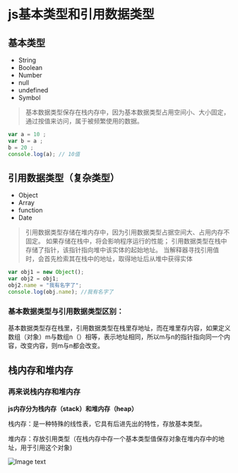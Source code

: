 # js基本类型和引用数据类型

## 基本类型
* String
* Boolean
* Number
* null
* undefined
* Symbol 

>基本数据类型保存在栈内存中，因为基本数据类型占用空间小、大小固定，通过按值来访问，属于被频繁使用的数据。
>
>

```js
var a = 10 ;
var b = a ;
b = 20 ;
console.log(a); // 10值
```


## 引用数据类型（复杂类型）
* Object
* Array 
* function
* Date


>引用数据类型存储在堆内存中，因为引用数据类型占据空间大、占用内存不固定。 如果存储在栈中，将会影响程序运行的性能； 引用数据类型在栈中存储了指针，该指针指向堆中该实体的起始地址。 当解释器寻找引用值时，会首先检索其在栈中的地址，取得地址后从堆中获得实体
>
>
```js
var obj1 = new Object();
var obj2 = obj1;
obj2.name = "我有名字了";
console.log(obj.name); //我有名字了
```
### 基本数据类型与引用数据类型区别：
基本数据类型存在栈里，引用数据类型在栈里存地址，而在堆里存内容，如果定义数组（对象）m与数组n（）相等，表示地址相同，所以m与n的指针指向同一个内容，改变内容，则m与n都会改变。

## 栈内存和堆内存
### 再来说栈内存和堆内存
**js内存分为栈内存（stack）和堆内存（heap）**

栈内存：是一种特殊的线性表，它具有后进先出的特性，存放基本类型。

堆内存：存放引用类型（在栈内存中存一个基本类型值保存对象在堆内存中的地址，用于引用这个对象)

![Image text](https://p1-jj.byteimg.com/tos-cn-i-t2oaga2asx/gold-user-assets/2020/1/16/16fae6c92f0345b4~tplv-t2oaga2asx-watermark.awebp)
